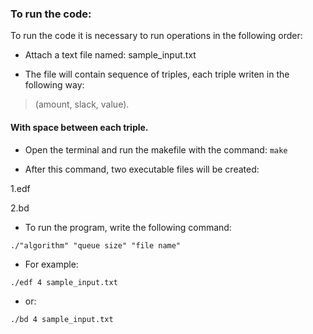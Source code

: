 ### To run the code:
To run the code it is necessary to run operations in the following order:

- Attach a text file named: sample_input.txt 

- The file will contain sequence of triples, each triple writen in the following way:

> (amount, slack, value).

#### With space between each triple.

- Open the terminal and run the makefile with the command: `make`

 - After this command, two executable files will be created:
 
 1.edf
 
 2.bd

- To run the program, write the following command:

 `./"algorithm" "queue size" "file name"`


- For example:

 `./edf 4 sample_input.txt `

- or:

 `./bd 4 sample_input.txt `

